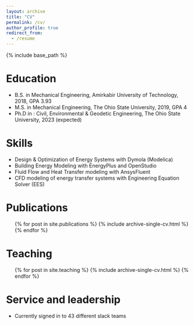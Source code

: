 ```yaml
---
layout: archive
title: "CV"
permalink: /cv/
author_profile: true
redirect_from:
  - /resume
---
```


{% include base_path %}

Education
======
* B.S. in Mechanical Engineering, Amirkabir University of Technology, 2018, GPA 3.93
* M.S. in Mechanical Engineering, The Ohio State University, 2019, GPA 4
* Ph.D in : Civil, Environmental & Geodetic Engineering, The Ohio State University, 2023 (expected)

<!-- Work experience
======
* Summer 2015: Research Assistant
  * Github University
  * Duties included: Tagging issues
  * Supervisor: Professor Git

* Fall 2015: Research Assistant
  * Github University
  * Duties included: Merging pull requests
  * Supervisor: Professor Hub -->
  
Skills
======

* Design & Optimization of Energy Systems with Dymola (Modelica)
* Building Energy Modeling with EnergyPlus and OpenStudio
* Fluid Flow and Heat Transfer modeling with AnsysFluent
* CFD modeling of energy transfer systems with Engineering Equation Solver (EES)


Publications
======
  <ul>{% for post in site.publications %}
    {% include archive-single-cv.html %}
  {% endfor %}</ul>
  
<!-- Talks
======
  <ul>{% for post in site.talks %}
    {% include archive-single-talk-cv.html %}
  {% endfor %}</ul>
   -->
Teaching
======
  <ul>{% for post in site.teaching %}
    {% include archive-single-cv.html %}
  {% endfor %}</ul>
  
Service and leadership
======
* Currently signed in to 43 different slack teams
